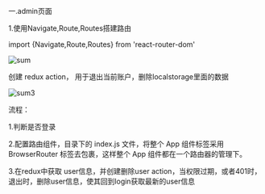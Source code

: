 一.admin页面

1.使用Navigate,Route,Routes搭建路由

import {Navigate,Route,Routes} from 'react-router-dom'

![sum](https://user-images.githubusercontent.com/106876072/190107844-23a4973f-c5a2-485c-b9cd-264aa3da4204.jpg)

创建 redux action， 用于退出当前账户，删除localstorage里面的数据

![sum3](https://user-images.githubusercontent.com/106876072/190112010-75988c40-d870-47e5-9e36-796932caf998.jpg)

流程：

1.判断是否登录

2.配置路由组件，目录下的 index.js 文件，将整个 App 组件标签采用 BrowserRouter 标签去包裹，这样整个 App 组件都在一个路由器的管理下。

3.在redux中获取 user信息，并创建删除user action，当权限过期，或者401时，退出时，删除user信息，使其回到login获取最新的user信息
